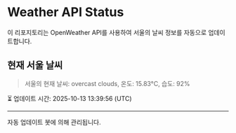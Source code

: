 
# Weather API Status

이 리포지토리는 OpenWeather API를 사용하여 서울의 날씨 정보를 자동으로 업데이트합니다.

## 현재 서울 날씨
> 서울의 현재 날씨: overcast clouds, 온도: 15.83°C, 습도: 92%

⏳ 업데이트 시간: 2025-10-13 13:39:56 (UTC)

---
자동 업데이트 봇에 의해 관리됩니다.
